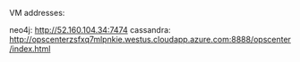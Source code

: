 VM addresses:

neo4j: http://52.160.104.34:7474
cassandra: http://opscenterzsfxq7mlpnkie.westus.cloudapp.azure.com:8888/opscenter/index.html
